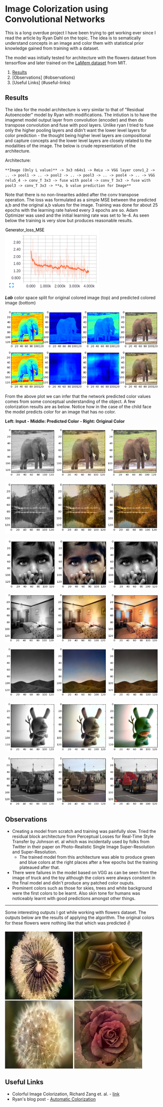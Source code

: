 # Image Colorization using Convolutional Networks
This is a long overdue project I have been trying to get working ever since I read the article by Ryan Dahl on the topic. The idea is to sematically understand concepts in an image and color them with statistical prior knowledge gained from training with a dataset.

The model was initially tested for architecture with the flowers dataset from tensorflow and later trained on the [LaMem dataset](http://memorability.csail.mit.edu) from MIT.

1. [Results](#results)
2. [Observations] (#observations)
3. [Useful Links] (#useful-links)
 
 
## Results 
The idea for the model architecture is very similar to that of "Residual Autoencoder" model by Ryan with modifications. The intiution is to have the imagenet model output layer from convolution (encoder) and then do transpose convolution and fuse with pool layers. Unlike ryan I tried to fuse only the higher pooling layers and didn't want the lower level layers for color prediction - the thought being higher level layers are compositional and capture concepts and the lower level layers are closely related to the modalities of the image. The below is crude representation of the architecture.

Architecture:

`**Image (Only L value)** -> 3x3 n64s1 -> ReLu -> VGG layer conv1_2 -> .. -> pool1 -> .. -> pool2 -> .. -> pool3 -> .. -> pool4 -> .. -> VGG relu5_4 -> conv_T 3x3 -> fuse with pool4 -> conv_T 3x3 -> fuse with pool3 -> conv_T 3x3 -> **a, b value prediction for Image**`

Note that there is no non-linearites added after the conv transpose operation. The loss was formulated as a simple MSE between the predicted a,b and the original a,b values for the image. Training was done for about 25 epochs with the learning rate halved every 3 epochs are so. Adam Optimizer was used and the initial learning rate was set to 1e-4. As seen below the training is very slow but produces reasonable results.

![](results/loss.png)

***Lab*** color space split for original colored image (top) and predicted colored image (bottom)

![](results/lab_split1.png)
![](results/lab_split2.png)

From the above plot we can infer that the network predicted color values comes from some conceptual understanding of the object. A few colorization results are as below. Notice how in the case of the child face the model predicts color for an image that has no color. 

**Left: Input - Middle: Predicted Color - Right: Original Color**

![](results/result1.png)

![](results/result2.png)

![](results/result3.png)

![](results/result4.png)

![](results/result5.png)

![](results/result6.png)

![](results/result7.png)

## Observations
- Creating a model from scratch and training was painfully slow. Tried the residual block architecture from Perceptual Losses for Real-Time Style Transfer by Johnson et. al which was incidentally used by folks from Twitter in their paper on Photo-Realistic Single Image Super-Resolution and Super-Resolution. 
  - The trained model from this architecture was able to produce green and blue colors at the right places after a few epochs but the training plateaued after that. 
- There were failures in the model based on VGG as can be seen from the image of truck and the toy although the colors were always consitent in the final model and didn't produce any patched color ouputs.
- Prominent colors such as those for skies, trees and white background were the first colors to be learnt. Also skin tone for humans was noticeably learnt with good predictions amongst other things. 

----
Some interesting outputs I got while working with flowers dataset. The outputs below are the results of applying the algorithm. The original colors for these flowers were nothing like that which was predicted :v:

![](results/flowers/pred29.png) ![](results/flowers/pred30.png) ![](results/flowers/pred35.png) ![](results/flowers/pred39.png)

## Useful Links
- Colorful Image Colorization, Richard Zang et. al. - [link](http://richzhang.github.io/colorization/)
- Ryan's blog post - [Automatic Colorization](http://tinyclouds.org/colorize/)
